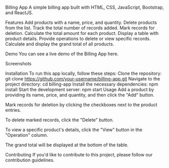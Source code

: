 Billing App
A simple billing app built with HTML, CSS, JavaScript, Bootstrap, and ReactJS.

Features
Add products with a name, price, and quantity.
Delete products from the list.
Track the total number of records added.
Mark records for deletion.
Calculate the total amount for each product.
Display a table with product details.
Provide operations to delete or view specific records.
Calculate and display the grand total of all products.

Demo
You can see a live demo of the Billing App here.

Screenshots

Installation
To run this app locally, follow these steps:
Clone the repository:
git clone https://github.com/your-username/billing-app.git
Navigate to the project directory:
cd billing-app
Install the necessary dependencies:
npm install
Start the development server:
npm start
Usage
Add a product by providing its name, price, and quantity, and then click the "Add" button.

Mark records for deletion by clicking the checkboxes next to the product entries.

To delete marked records, click the "Delete" button.

To view a specific product's details, click the "View" button in the "Operation" column.

The grand total will be displayed at the bottom of the table.

Contributing
If you'd like to contribute to this project, please follow our contribution guidelines.





